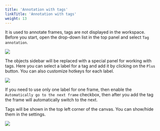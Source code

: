 ```yaml
---
title: 'Annotation with tags'
linkTitle: 'Annotation with tags'
weight: 13
---
```


It is used to annotate frames, tags are not displayed in the workspace.
Before you start, open the drop-down list in the top panel and select `Tag annotation`.

![](/images/image183.jpg)

The objects sidebar will be replaced with a special panel for working with tags.
Here you can select a label for a tag and add it by clicking on the `Plus` button.
You can also customize hotkeys for each label.

![](/images/image181.jpg)

If you need to use only one label for one frame, then enable the `Automatically go to the next frame`
checkbox, then after you add the tag the frame will automatically switch to the next.

Tags will be shown in the top left corner of the canvas. You can show/hide them in the settings.

![](/images/image249.jpg)